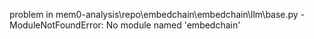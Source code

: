 problem in mem0-analysis\repo\embedchain\embedchain\llm\base.py - ModuleNotFoundError: No module named 'embedchain'
